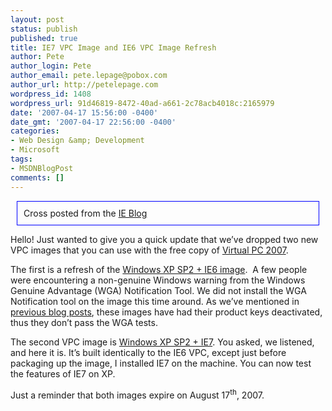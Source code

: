 ```yaml
---
layout: post
status: publish
published: true
title: IE7 VPC Image and IE6 VPC Image Refresh
author: Pete
author_login: Pete
author_email: pete.lepage@pobox.com
author_url: http://petelepage.com
wordpress_id: 1408
wordpress_url: 91d46819-8472-40ad-a661-2c78acb4018c:2165979
date: '2007-04-17 15:56:00 -0400'
date_gmt: '2007-04-17 22:56:00 -0400'
categories:
- Web Design &amp; Development
- Microsoft
tags:
- MSDNBlogPost
comments: []
---
```

<div style="margin: 10px; border: blue 1px solid; padding: 10px;">Cross posted from the <a href="http://blogs.msdn.com/ie/archive/2007/04/17/ie7-virtual-pc-image-and-ie6-virtual-pc-image-refresh.aspx">IE Blog</a></div>
<p>Hello! Just wanted to give you a quick update that we’ve dropped two new VPC images that you can use with the free copy of <a href="http://www.microsoft.com/windows/products/winfamily/virtualpc/default.mspx">Virtual PC 2007</a>.</p>
<p>The first is a refresh of the <a href="http://www.microsoft.com/downloads/details.aspx?FamilyId=21EABB90-958F-4B64-B5F1-73D0A413C8EF&amp;displaylang=en">Windows XP SP2 + IE6 image</a>.  A few people were encountering a non-genuine Windows warning from the Windows Genuine Advantage (WGA) Notification Tool. We did not install the WGA Notification tool on the image this time around. As we’ve mentioned in <a href="http://blogs.msdn.com/ie/archive/2007/03/20/ie6-vpc-refresh-now-available.aspx">previous blog posts</a>, these images have had their product keys deactivated, thus they don’t pass the WGA tests.</p>
<p>The second VPC image is <a href="http://www.microsoft.com/downloads/details.aspx?FamilyId=21EABB90-958F-4B64-B5F1-73D0A413C8EF&amp;displaylang=en">Windows XP SP2 + IE7</a>. You asked, we listened, and here it is. It’s built identically to the IE6 VPC, except just before packaging up the image, I installed IE7 on the machine. You can now test the features of IE7 on XP.</p>
<p>Just a reminder that both images expire on August 17<sup>th</sup>, 2007.</p>
<p><img src="http://blogs.msdn.com/aggbug.aspx?PostID=2165979" alt="" width="1" height="1" /></p>
